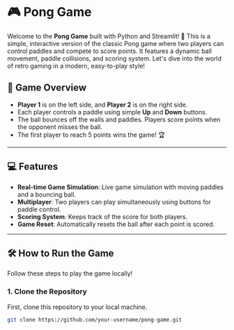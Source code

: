 # 🎮 Pong Game

Welcome to the **Pong Game** built with Python and Streamlit! 🎉
This is a simple, interactive version of the classic Pong game where two players can control paddles and compete to score points. It features a dynamic ball movement, paddle collisions, and scoring system. Let's dive into the world of retro gaming in a modern, easy-to-play style!

## 🚀 Game Overview

- **Player 1** is on the left side, and **Player 2** is on the right side.
- Each player controls a paddle using simple **Up** and **Down** buttons.
- The ball bounces off the walls and paddles. Players score points when the opponent misses the ball.
- The first player to reach 5 points wins the game! 🏆

---

## 💻 Features

- **Real-time Game Simulation**: Live game simulation with moving paddles and a bouncing ball.
- **Multiplayer**: Two players can play simultaneously using buttons for paddle control.
- **Scoring System**: Keeps track of the score for both players.
- **Game Reset**: Automatically resets the ball after each point is scored.

---

## 🛠️ How to Run the Game

Follow these steps to play the game locally!

### 1. Clone the Repository

First, clone this repository to your local machine.

```bash
git clone https://github.com/your-username/pong-game.git

